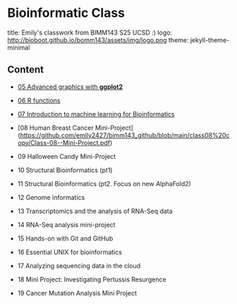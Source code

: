 # Bioinformatic Class
title: Emily's classwork from BIMM143 S25 UCSD :)
logo: http://bioboot.github.io/bomm143/assets/img/logo.png
theme: jekyll-theme-minimal

## Content
- [05 Advanced graphics with **ggplot2**](https://github.com/emily2427/bimm143_github/blob/main/class05/class5ggplot.pdf)

- [06 R functions](https://github.com/emily2427/bimm143_github/blob/main/class06functions/class06.pdf)

- [07 Introduction to machine learning for Bioinformatics](https://github.com/emily2427/bimm143_github/blob/main/class07/class07.pdf)

- [08 Human Breast Cancer Mini-Project] (https://github.com/emily2427/bimm143_github/blob/main/class08%20copy/Class-08--Mini-Project.pdf)

- 09 Halloween Candy Mini-Project

- 10 Structural Bioinformatics (pt1)

- 11 Structural Bioinformatics (pt2. Focus on new AlphaFold2)

- 12 Genome informatics

- 13 Transcriptomics and the analysis of RNA-Seq data

- 14 RNA-Seq analysis mini-project

- 15 Hands-on with Git and GitHub

- 16 Essential UNIX for bioinformatics

- 17 Analyzing sequencing data in the cloud

- 18 Mini Project: Investigating Pertussis Resurgence

- 19 Cancer Mutation Analysis Mini Project
